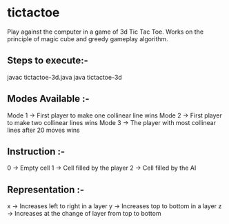 # tictactoe

Play against the computer in a game of 3d Tic Tac Toe. Works on the principle of magic cube and greedy gameplay algorithm.

Steps to execute:-
-------------------------------

javac tictactoe-3d.java
java tictactoe-3d


Modes Available :-
------------------
Mode 1 -> First player to make one collinear line wins
Mode 2 -> First player to make two collinear lines wins
Mode 3 -> The player with most collinear lines after 20 moves wins


Instruction :-
--------------
0 -> Empty cell
1 -> Cell filled by the player
2 -> Cell filled by the AI


Representation :-
-----------------
x -> Increases left to right in a layer
y -> Increases top to bottom in a layer
z -> Increases at the change of layer from top to bottom
